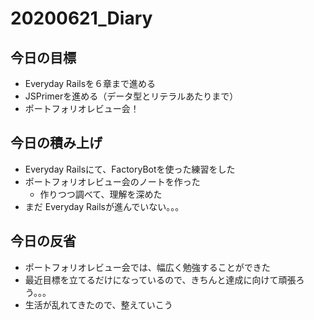 # 20200621_Diary

## 今日の目標

- Everyday Railsを６章まで進める
- JSPrimerを進める（データ型とリテラルあたりまで）
- ポートフォリオレビュー会！

## 今日の積み上げ

- Everyday Railsにて、FactoryBotを使った練習をした
- ポートフォリオレビュー会のノートを作った
  - 作りつつ調べて、理解を深めた
- まだ Everyday Railsが進んでいない。。。

## 今日の反省

- ポートフォリオレビュー会では、幅広く勉強することができた
- 最近目標を立てるだけになっているので、きちんと達成に向けて頑張ろう。。。
- 生活が乱れてきたので、整えていこう

